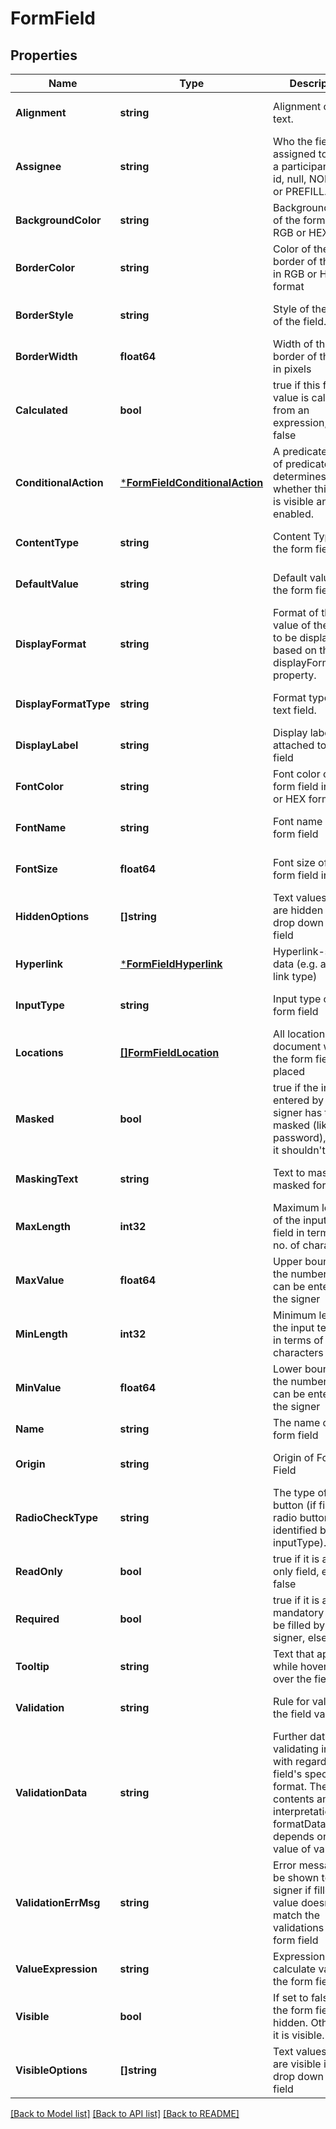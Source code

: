 # FormField

## Properties
Name | Type | Description | Notes
------------ | ------------- | ------------- | -------------
**Alignment** | **string** | Alignment of the text. | [optional] [default to null]
**Assignee** | **string** | Who the field is assigned to.  Either a participant set id, null, NOBODY or PREFILL. | [optional] [default to null]
**BackgroundColor** | **string** | Background color of the form field in RGB or HEX format | [optional] [default to null]
**BorderColor** | **string** | Color of the border of the field in RGB or HEX format | [optional] [default to null]
**BorderStyle** | **string** | Style of the border of the field. | [optional] [default to null]
**BorderWidth** | **float64** | Width of the border of the field in pixels | [optional] [default to null]
**Calculated** | **bool** | true if this field&#39;s value is calculated from an expression, else false | [optional] [default to null]
**ConditionalAction** | [***FormFieldConditionalAction**](FormFieldConditionalAction.md) | A predicate (or set of predicates) that determines whether this field is visible and enabled. | [optional] [default to null]
**ContentType** | **string** | Content Type of the form field. | [optional] [default to null]
**DefaultValue** | **string** | Default value of the form field | [optional] [default to null]
**DisplayFormat** | **string** | Format of the value of the field to be displayed based on the displayFormatType property. | [optional] [default to null]
**DisplayFormatType** | **string** | Format type of the text field. | [optional] [default to null]
**DisplayLabel** | **string** | Display label attached to the field | [optional] [default to null]
**FontColor** | **string** | Font color of the form field in RGB or HEX format | [optional] [default to null]
**FontName** | **string** | Font name of the form field | [optional] [default to null]
**FontSize** | **float64** | Font size of the form field in points | [optional] [default to null]
**HiddenOptions** | **[]string** | Text values which are hidden in a drop down form field | [optional] [default to null]
**Hyperlink** | [***FormFieldHyperlink**](FormFieldHyperlink.md) | Hyperlink-specific data (e.g. as url, link type) | [optional] [default to null]
**InputType** | **string** | Input type of the form field | [optional] [default to null]
**Locations** | [**[]FormFieldLocation**](FormFieldLocation.md) | All locations in a document where the form field is placed | [default to null]
**Masked** | **bool** | true if the input entered by the signer has to be masked (like password), false if it shouldn&#39;t be | [optional] [default to null]
**MaskingText** | **string** | Text to mask the masked form field | [optional] [default to null]
**MaxLength** | **int32** | Maximum length of the input text field in terms of no. of characters | [optional] [default to null]
**MaxValue** | **float64** | Upper bound of the number that can be entered by the signer | [optional] [default to null]
**MinLength** | **int32** | Minimum length of the input text field in terms of no. of characters | [optional] [default to null]
**MinValue** | **float64** | Lower bound of the number that can be entered by the signer | [optional] [default to null]
**Name** | **string** | The name of the form field | [default to null]
**Origin** | **string** | Origin of Form Field | [optional] [default to null]
**RadioCheckType** | **string** | The type of radio button (if field is radio button, identified by inputType). | [optional] [default to null]
**ReadOnly** | **bool** | true if it is a read-only field, else false | [optional] [default to null]
**Required** | **bool** | true if it is a mandatory field to be filled by the signer, else false | [optional] [default to null]
**Tooltip** | **string** | Text that appears while hovering over the field | [optional] [default to null]
**Validation** | **string** | Rule for validating the field value. | [optional] [default to null]
**ValidationData** | **string** | Further data for validating input with regards to the field&#39;s specified format. The contents and interpretation of formatData depends on the value of validation. | [optional] [default to null]
**ValidationErrMsg** | **string** | Error message to be shown to the signer if filled value doesn&#39;t match the validations of the form field | [optional] [default to null]
**ValueExpression** | **string** | Expression to calculate value of the form field | [optional] [default to null]
**Visible** | **bool** | If set to false, then the form field is hidden.  Otherwise, it is visible. | [optional] [default to null]
**VisibleOptions** | **[]string** | Text values which are visible in a drop down form field | [optional] [default to null]

[[Back to Model list]](../README.md#documentation-for-models) [[Back to API list]](../README.md#documentation-for-api-endpoints) [[Back to README]](../README.md)


